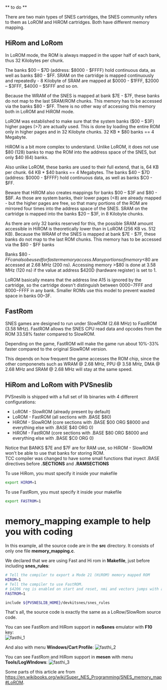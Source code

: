 ** to do **

There are two main types of SNES cartridges, the SNES community refers to them as LoROM and HiROM cartridges. Both have different memory mapping. 

## HiRom and LoRom

In LoROM mode, the ROM is always mapped in the upper half of each bank, thus 32 Kilobytes per chunk.  

The banks $00 – $7D (address: $8000 - $FFFF) hold continuous data, as well as banks $80 - $FF. SRAM on the cartridge is mapped continuously and repeatedly - 8 Kilobyte of SRAM are mapped at $0000 - $1FFF, $2000 – $3FFF, $4000 – $5FFF and so on.  

Because the WRAM of the SNES is mapped at bank $7E - $7F, these banks do not map to the last SRAM/ROM chunks. This memory has to be accessed via the banks $80 - $FF. There is no other way of accessing this memory both in LoROM and HiROM mode.

LoROM was established to make sure that the system banks ($00 – $3F) higher pages (>7) are actually used. This is done by loading the entire ROM only in higher pages and in 32 Kilobyte chunks. 32 KB * $80 banks == 4 Megabyte.

HiROM is a bit more complex to understand. Unlike LoROM, it does not use $80 (128) banks to map the ROM into the address space of the SNES, but only $40 (64) banks.  

Also unlike LoROM, these banks are used to their full extend, that is, 64 KB per chunk. 64 KB * $40 banks == 4 Megabytes. The banks $40 – $7D (address: $0000 - $FFFF) hold continuous data, as well as banks $C0 - $FF. 

Beware that HiROM also creates mappings for banks $00 – $3F and $80 - $BF. As those are system banks, their lower pages (<8) are already mapped - but the higher pages are free, so that many portions of the ROM are mirrored four times into the address space of the SNES. SRAM on the cartridge is mapped into the banks $20 – $3F, in 8 Kilobyte chunks.  

As there are only 32 banks reserved for this, the possible SRAM amount accessible in HiROM is theoretically lower than in LoROM (256 KB vs. 512 KB). Because the WRAM of the SNES is mapped at bank $7E - $7F, these banks do not map to the last ROM chunks. This memory has to be accessed via the $80 - $FF banks

Banks $80 - $FF can also be used for faster memory access. Many portions of memory <$80 are accessed at 2.68 MHz (200 ns). Accessing memory >$80 is done at 3.58 MHz (120 ns) if the value at address $420D (hardware register) is set to 1.

LoROM basically means that the address line A15 is ignored by the cartridge, so the cartridge doesn't distinguish between $0000-$7FFF and $8000-$FFFF in any bank. Smaller ROMs use this model to prevent wasted space in banks $00–$3F.

## FastRom
 
SNES games are designed to run under SlowROM (2.68 MHz) to FastROM (3.58 MHz). FastROM allows the SNES CPU read data and opcodes from the ROM 33.58% faster compared to SlowROM.  

Depending on the game, FastROM will make the game run about 10%-33% faster compared to the original SlowROM version. 

This depends on how frequent the game accesses the ROM chip, since the other componenets such as WRAM @ 2.68 MHz, PPU @ 3.58 MHz, DMA @ 2.68 MHz and SRAM @ 2.68 MHz will stay at the same speed.  

## HiRom and LoRom with PVSneslib

PVSneslib is shipped with a full set of lib binaries with 4 different configurations:
- LoROM - SlowROM (already present by default)  
- LoROM - FastROM (all sections with .BASE $80)  
- HiROM - SlowROM (core sections with .BASE $00 ORG $8000 and everything else with .BASE $40 ORG 0)  
- HiROM - FastROM (core sections with .BASE $80 ORG $8000 and everything else with .BASE $C0 ORG 0)  

Notice that BANKS $7E and $7F are for RAM use, so HiROM - SlowROM won't be able to use that banks for storing ROM.  
TCC compiler was changed to have some small functions that inyect .BASE directives before **.SECTIONS** and **.RAMSECTIONS**  

To use HiRom, you must specify it inside your makefile
```bash
export HIROM=1
```

To use FastRom, you must specify it inside your makefile
```bash
export FASTROM=1
```

# memory_mapping example to help you with coding

In this example, all the source code are in the **src** directory. It consists of only one file **memory_mapping.c**.

We declared that we are using Fast and Hi rom in **Makefile**, just before including **snes_rules**:
```bash
# Tell the compiler to export a Mode 21 (HiROM) memory mapped ROM
HIROM=1
# Tell the compiler to use FastROM. 
# $4206 reg is enabled on start and reset, nmi and vectors jumps with an ofset of $80 banks
FASTROM=1

include ${PVSNESLIB_HOME}/devkitsnes/snes_rules
```
That's all, the source code is exactly the same as a LoRow/SlowRom source code.  


You can see FastRom  and HiRom support in **no$snes** emulator with **F10** key:  
![fasthi_1](https://github.com/alekmaul/pvsneslib/assets/2528347/c2ace721-19dc-4a1f-a958-0f17c58ef7d2)

And also with menu **Windows/Cart Profile**:
![fasthi_2](https://github.com/alekmaul/pvsneslib/assets/2528347/779a6226-4ef1-4577-9bf1-1b3c9b91d976)

You can see FastRom  and HiRom support in **mesen** with menu **Tools/LogWIndows**:
![fasthi_3](https://github.com/alekmaul/pvsneslib/assets/2528347/5442900e-4a13-40de-b8f8-31311662d405)

Some parts of this article are from https://en.wikibooks.org/wiki/Super_NES_Programming/SNES_memory_map#LoROM.